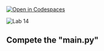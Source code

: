 [![Open in Codespaces](https://classroom.github.com/assets/launch-codespace-2972f46106e565e64193e422d61a12cf1da4916b45550586e14ef0a7c637dd04.svg)](https://classroom.github.com/open-in-codespaces?assignment_repo_id=15361766)
<!-- [Link to Chap 5 Lab14](https://docs.google.com/presentation/d/1r3h2R9JwK9HK_U2Ia-zncL0BSjHV6Giu6ugNJ6yZpgc/edit#slide=id.g1204f84631c_0_70) -->

![Lab 14](https://nimbus-screenshots.s3.amazonaws.com/s/8e2781d6aedf284ae90e05981adb8c57.png)

## Compete the "main.py"
